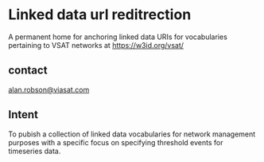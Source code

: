 Linked data url reditrection
============================

A permanent home for anchoring linked data URIs for vocabularies pertaining to VSAT networks at https://w3id.org/vsat/

contact 
-------

alan.robson@viasat.com

Intent
------

To pubish a collection of linked data vocabularies for network management purposes with a specific focus
on specifying threshold events for timeseries data.
